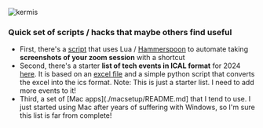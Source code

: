 ![kermis](https://github.com/akash-d-bhatia/hacks/assets/137708480/abc274af-2766-4503-966f-f4bd3fcbfa6d)

### Quick set of scripts / hacks that maybe others find useful

* First, there's a [script](ZoomCapture.lua) that uses Lua / [Hammerspoon](https://www.hammerspoon.org/) to automate taking **screenshots of your zoom session** with a shortcut
* Second, there's a starter **list of tech events in ICAL format** for 2024 [here](./tech_events/TechEventsCalendar.ics). It is based on an [excel file](./tech_events/TechEventsExcel.xlsx) and a simple python script that converts the excel into the ics format. Note: This is just a starter list. I need to add more events to it!
* Third, a set of [Mac apps](./macsetup/README.md] that I tend to use. I just started using Mac after years of suffering with Windows, so I'm sure this list is far from complete!